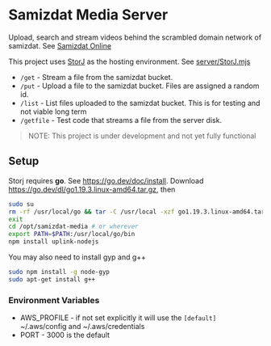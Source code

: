 # Samizdat Media Server

Upload, search and stream videos behind the scrambled domain network of samizdat.
See [Samizdat Online](https://samizdatonline.org)

This project uses [StorJ](https://storj.io) as the hosting environment. See [server/StorJ.mjs](https://github.com/samizdatonline/samizdat-media/blob/main/server/StorJ.mjs)

* `/get` - Stream a file from the samizdat bucket.
* `/put` - Upload a file to the samizdat bucket. Files are assigned a random id.
* `/list` - List files uploaded to the samizdat bucket. This is for testing and not viable long term
* `/getfile` - Test code that streams a file from the server disk.

>NOTE: This project is under development and not yet fully functional

## Setup
Storj requires **go**. See https://go.dev/doc/install. Download https://go.dev/dl/go1.19.3.linux-amd64.tar.gz, then
```bash
sudo su
rm -rf /usr/local/go && tar -C /usr/local -xzf go1.19.3.linux-amd64.tar.gz
exit
cd /opt/samizdat-media # or wherever
export PATH=$PATH:/usr/local/go/bin
npm install uplink-nodejs 
```
You may also need to install gyp and g++
```bash
sudo npm install -g node-gyp
sudo apt-get install g++
```

### Environment Variables

* AWS_PROFILE - if not set explicitly it will use the `[default]` ~/.aws/config and ~/.aws/credentials
* PORT - 3000 is the default